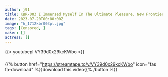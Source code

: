 ```yaml
---
author: j91
title: KBR-003 I Immersed Myself In The Ultimate Pleasure. New Frontier 4 Production Suzu Matsuoka
date: 2023-07-20T00:00:00Z
image: "h_1712kbr003pl.jpg"
tags: [Censored, ]
maker: []
actress: []
---
```



{{< youtubepl VY39d0x29kcKWbo >}}
###

{{% button href="https://streamtape.to/v/VY39d0x29kcKWbo" icon="fas fa-download" %}}download this video{{% /button %}}
